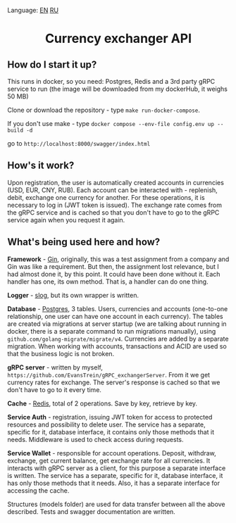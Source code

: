 Language: [EN](https://github.com/EvansTrein/RESTful_exchangerServer/blob/main/README.md) [RU](https://github.com/EvansTrein/RESTful_exchangerServer/blob/main/readmeRU.md)

<div align="center">
  <h1>Currency exchanger API</h1>
</div>

<div>
  <h2>How do I start it up?</h2>
</div>

This runs in docker, so you need: Postgres, Redis and a 3rd party gRPC service to run (the image will be downloaded from my dockerHub, it weighs 50 MB)

Clone or download the repository - type `make run-docker-compose`.

If you don't use make - type `docker compose --env-file config.env up --build -d`

go to `http://localhost:8000/swagger/index.html`

<div>
  <h2>How's it work?</h2>
</div>

Upon registration, the user is automatically created accounts in currencies (USD, EUR, CNY, RUB). Each account can be interacted with - replenish, debit, exchange one currency for another. For these operations, it is necessary to log in (JWT token is issued). The exchange rate comes from the gRPC service and is cached so that you don't have to go to the gRPC service again when you request it again. 

<div>
  <h2>What's being used here and how?</h2>
</div>

**Framework** - <u>Gin</u>, originally, this was a test assignment from a company and Gin was like a requirement. But then, the assignment lost relevance, but I had almost done it, by this point. It could have been done without it. Each handler has one, its own method. That is, a handler can do one thing. 

**Logger** - <u>slog</u>, but its own wrapper is written. 

**Database** - <u>Postgres</u>, 3 tables. Users, currencies and accounts (one-to-one relationship, one user can have one account in each currency). The tables are created via migrations at server startup (we are talking about running in docker, there is a separate command to run migrations manually), using `github.com/golang-migrate/migrate/v4`. Currencies are added by a separate migration. When working with accounts, transactions and ACID are used so that the business logic is not broken.

**gRPC server** - written by myself, `https://github.com/EvansTrein/gRPC_exchangerServer`. From it we get currency rates for exchange. The server's response is cached so that we don't have to go to it every time.

**Сache** - <u>Redis</u>, total of 2 operations. Save by key, retrieve by key.

**Service Auth** - registration, issuing JWT token for access to protected resources and possibility to delete user. The service has a separate, specific for it, database interface, it contains only those methods that it needs. Middleware is used to check access during requests.

**Service Wallet** - responsible for account operations. Deposit, withdraw, exchange, get current balance, get exchange rate for all currencies. It interacts with gRPC server as a client, for this purpose a separate interface is written. The service has a separate, specific for it, database interface, it has only those methods that it needs. Also, it has a separate interface for accessing the cache.

Structures (models folder) are used for data transfer between all the above described. Tests and swagger documentation are written.